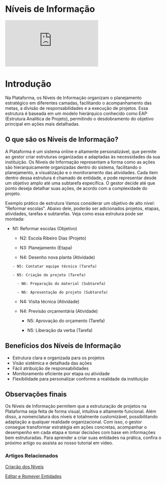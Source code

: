 # Níveis de Informação

<div class="video-container">
  <iframe
    src="https://player.vimeo.com/video/1121166648"
    title="Tutoria Vimeo"
    frameborder="0"
    allow="autoplay; fullscreen; picture-in-picture"
    allowfullscreen>
  </iframe>
</div>

# Introdução
Na Plataforma, os Níveis de Informação organizam o planejamento estratégico em diferentes camadas, facilitando o acompanhamento das metas, a divisão de responsabilidades e a execução de projetos. Essa estrutura é baseada em um modelo hierárquico conhecido como EAP (Estrutura Analítica de Projeto), permitindo o desdobramento do objetivo principal em ações mais detalhadas.

## O que são os Níveis de Informação?
A Plataforma é um sistema online e altamente personalizável, que permite ao gestor criar estruturas organizadas e adaptadas às necessidades da sua instituição. Os Níveis de Informação representam a forma como as ações são hierarquicamente organizadas dentro do sistema, facilitando o planejamento, a visualização e o monitoramento das atividades.
Cada item dentro dessa estrutura é chamado de entidade, e pode representar desde um objetivo amplo até uma subtarefa específica. O gestor decide até que ponto deseja detalhar suas ações, de acordo com a complexidade do projeto.

Exemplo prático de estrutura
Vamos considerar um objetivo de alto nível: "Reformar escolas". Abaixo dele, poderão ser adicionados projetos, etapas, atividades, tarefas e subtarefas. Veja como essa estrutura pode ser montada:

- N1: Reformar escolas (Objetivo)
  
   - N2: Escola Ribeiro Dias (Projeto)
     
    - N3: Planejamento (Etapa)
      
     - N4: Desenho nova planta (Atividade)
       
      - N5: Contatar equipe técnica (Tarefa)
  
      - N5: Criação do projeto (Tarefa)
  
        - N6: Preparação do material (Subtarefa)
  
        - N6: Apresentação do projeto (Subtarefa)
  
    - N4: Visita técnica (Atividade)
      
    - N4: Previsão orçamentária (Atividade)
      
      - N5: Aprovação do orçamento (Tarefa)
        
      - N5: Liberação da verba (Tarefa)

## Benefícios dos Níveis de Informação
- Estrutura clara e organizada para os projetos
- Visão sistêmica e detalhada das ações
- Fácil atribuição de responsabilidades
- Monitoramento eficiente por etapa ou atividade
- Flexibilidade para personalizar conforme a realidade da instituição

## Observações finais
Os Níveis de Informação permitem que a estruturação de projetos na Plataforma seja feita de forma visual, intuitiva e altamente funcional. Além disso, a nomenclatura dos níveis é totalmente customizável, possibilitando adaptação a qualquer realidade organizacional.
Com isso, o gestor consegue transformar estratégia em ações concretas, acompanhar o desempenho em cada etapa e tomar decisões com base em informações bem estruturadas.
Para aprender a criar suas entidades na prática, confira o próximo artigo ou assista ao nosso tutorial em vídeo.

### Artigos Relacionados
[Criação dos Níveis](docs/2.1_Criação_dos_Níveis_(N1,_N2,_N3,_N4,_N5_e_N6).md)

[Editar e Romever Entidades](docs/2.2_Como_Editar_e_Remover_Entidades.md)
